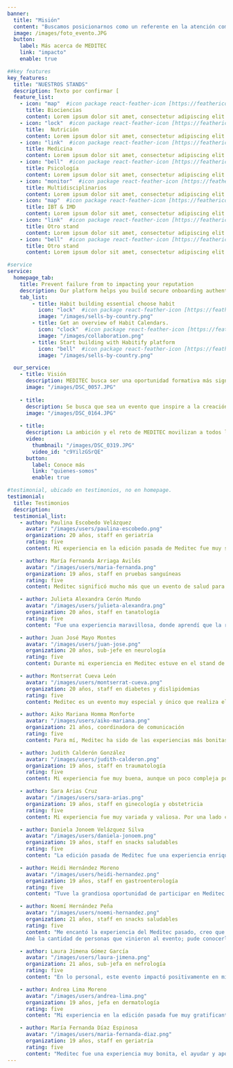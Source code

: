 ```yaml
---
banner:
  title: "Misión"
  content: "Buscamos posicionarnos como un referente en la atención comunitaria en salud, brindando acceso a servicios médicos de calidad y promoviendo el bienestar integral de la población. Aspiramos a ser un evento que transforma vidas, donde la salud se perciba como un derecho accesible para todos."
  image: /images/foto_evento.JPG
  button:
    label: Más acerca de MEDITEC
    link: "impacto"
    enable: true

##key features
key_features:
  title: "NUESTROS STANDS"
  description: Texto por confirmar [                                                                                                                                   ].
  feature_list:
    - icon: "map"  #icon package react-feather-icon [https://feathericons.com/]
      title: Biociencias
      content: Lorem ipsum dolor sit amet, consectetur adipiscing elit.
    - icon: "lock"  #icon package react-feather-icon [https://feathericons.com/]
      title:  Nutrición
      content: Lorem ipsum dolor sit amet, consectetur adipiscing elit.
    - icon: "link"  #icon package react-feather-icon [https://feathericons.com/]
      title: Medicina
      content: Lorem ipsum dolor sit amet, consectetur adipiscing elit.
    - icon: "bell"  #icon package react-feather-icon [https://feathericons.com/]
      title: Psicología
      content: Lorem ipsum dolor sit amet, consectetur adipiscing elit.
    - icon: "monitor"  #icon package react-feather-icon [https://feathericons.com/]
      title: Multidisciplinarios
      content: Lorem ipsum dolor sit amet, consectetur adipiscing elit.
    - icon: "map"  #icon package react-feather-icon [https://feathericons.com/]
      title: IBT & IMD
      content: Lorem ipsum dolor sit amet, consectetur adipiscing elit.
    - icon: "link"  #icon package react-feather-icon [https://feathericons.com/]
      title: Otro stand
      content: Lorem ipsum dolor sit amet, consectetur adipiscing elit.
    - icon: "bell"  #icon package react-feather-icon [https://feathericons.com/]
      title: Otro stand
      content: Lorem ipsum dolor sit amet, consectetur adipiscing elit.

#service
service:
  homepage_tab:
    title: Prevent failure from to impacting your reputation
    description: Our platform helps you build secure onboarding authentication experiences that retain and engage your users. We build the infrastructure, you can.
    tab_list:
        - title: Habit building essential choose habit
          icon: "lock"  #icon package react-feather-icon [https://feathericons.com/]
          image: "/images/sells-by-country.png"
        - title: Get an overview of Habit Calendars.
          icon: "clock"  #icon package react-feather-icon [https://feathericons.com/]
          image: "/images/collaboration.png"
        - title: Start building with Habitify platform
          icon: "bell"  #icon package react-feather-icon [https://feathericons.com/]
          image: "/images/sells-by-country.png"

  our_service:
    - title: Visión
      description: MEDITEC busca ser una oportunidad formativa más significativa para los estudiantes de ciencias de la salud, ofreciendo un espacio donde la responsabilidad social, la innovación y la excelencia en el servicio se pongan en práctica, formando líderes que enfrentarán los desafíos del sistema de salud. 
      image: "/images/DSC_0057.JPG"
      
    - title: 
      description: Se busca que sea un evento que inspire a la creación de soluciones innovadoras para la promoción de la salud, la inclusión y la equidad, asegurando que nuestra labor tenga un impacto positivo en la comunidad. Asimismo, se propone garantizar la sostenibilidad de MEDITEC a lo largo del tiempo, convirtiéndolo como un proyecto anual clave que promueva la colaboración interdisciplinaria y fomente el acceso equitativo a los servicios de salud.
      image: "/images/DSC_0164.JPG"
      
    - title: 
      description: La ambición y el reto de MEDITEC movilizan a todos los miembros del grupo estudiantil, estimulando su pasión por marcar una diferencia real en la vida de las personas y en el ámbito de la salud comunitaria.
      video:
        thumbnail: "/images/DSC_0319.JPG"
        video_id: "c9YilzGSrQE"
      button:
        label: Conoce más
        link: "quienes-somos"
        enable: true

#testimonial, ubicado en testimonios, no en homepage.
testimonial:
  title: Testimonios
  description: 
  testimonial_list:
    - author: Paulina Escobedo Velázquez
      avatar: "/images/users/paulina-escobedo.png"
      organization: 20 años, staff en geriatría
      rating: five
      content: Mi experiencia en la edición pasada de Meditec fue muy significativa. En el stand tuve la oportunidad de interactuar con pacientes que no solo reafirmaron mi gusto por la medicina, sino que también me hicieron reflexionar sobre la importancia de abordar la salud desde un enfoque multidisciplinario. Además, entendí que ayudar a los demás va más allá de atender una enfermedad, se trata de orientarlos, acompañarlos y brindarles una atención integral. Los pacientes que asistieron a geriatría, me demostraron lo linda y maravillosa que puede ser esta etapa de la vida. Considero que esta experiencia ha sido una de las más enriquecedoras en mi formación como profesional de la salud.

    - author: María Fernanda Arriaga Avilés
      avatar: "/images/users/maria-fernanda.png"
      organization: 19 años, staff en pruebas sanguíneas
      rating: five
      content: Meditec significó mucho más que un evento de salud para mí; fue el primer acercamiento real que tuve con mi vocación. Lo que más me llevó de esta experiencia fue la oportunidad de aprender algo nuevo y práctico para después brindar esta atención a cada una de las personas que llegaban; el conocer a estos pacientes, sus preocupaciones, el ver sus rostros y ofrecerles lo mejor de nosotros desde nuestra posición como estudiantes. Meditec fue un recordatorio de lo que se puede lograr si personas interesadas por el bienestar se juntan para hacer la diferencia y ayudar a los demás.

    - author: Julieta Alexandra Cerón Mundo
      avatar: "/images/users/julieta-alexandra.png"
      organization: 20 años, staff en tanatología
      rating: five
      content: "Fue una experiencia maravillosa, donde aprendí que la relación entre los profesionales de la salud y los pacientes va más allá que la  prestación de servicios y atención. Fue una oportunidad para visibilizar y tratar con cuidado y respeto aquello que el paciente te confía: su cuerpo, su mente y, en algunas ocasiones, su corazón. Escuchar a las personas agradecer por tener un espacio donde hablar de su dolor, así como la fuerza con la que enfrentaron su duelo, fue algo que me marcó profundamente. Las sonrisas que recibí ese día no solo reflejaban una buena atención, sino que también escondían la chispa que precede a un dolor resignificado. Esos días fueron especiales para mí, porque no solo vi a las personas llover, también las vi florecer."

    - author: Juan José Mayo Montes
      avatar: "/images/users/juan-jose.png"
      organization: 20 años, sub-jefe en neurología
      rating: five
      content: Durante mi experiencia en Meditec estuve en el stand de neuropsicología, fue una experiencia totalmente enriquecedora, creo que el hecho de poder realmente conocer a un paciente con sus necesidades y características propias te abre un panorama de lo que realmente es la atención en salud. Nosotros realizábamos pruebas de ansiedad, depresión, revisión de pares craneales y funciones neurocognitivas, muchas veces el hecho de tener la teoría es solo eso, ya que los pacientes por separado van teniendo sus propios síntomas, para mí fue también una experiencia al hecho de poder gestionar un poco los tiempos al momento de la atención. Disfruté mucho el evento y sin duda considero que es una gran experiencia.

    - author: Montserrat Cueva León
      avatar: "/images/users/montserrat-cueva.png"
      organization: 20 años, staff en diabetes y dislipidemias
      rating: five
      content: Meditec es un evento muy especial y único que realiza el Tec. Pude participar dentro del stand de Diabetes y dislipidemias como staff. Fueron meses de trabajo y capacitaciones que valieron totalmente la pena. No pensamos que íbamos a tener tanta gente; fueron días maratónicos en los que apenas nos daba tiempo de comer. Algo que nos preocupó fue que el primer día tuvimos que empezar a usar el material que estaba destinado para el segundo porque se nos acabó todo; estuvimos a punto de comprar más material pagándolo nosotros. El segundo día ya casi no teníamos nada, empezamos a usar gel antibacterial para desinfectar el dedo de los pacientes. No obstante, es de las mejores experiencias que he tenido y te recuerda que el esfuerzo vale la pena.

    - author: Aiko Mariana Homma Monforte
      avatar: "/images/users/aiko-mariana.png"
      organization: 21 años, coordinadora de comunicación
      rating: five
      content: Para mí, Meditec ha sido de las experiencias más bonitas que he vivido. Ser parte tanto del staff como de la mesa directiva fueron momentos que me marcaron para siempre, aprendí mucho sobre la realidad del sector salud en nuestro país y me di cuenta que lo que hacemos realmente puede cambiarle la vida a otra persona. Me tocó ayudar a una mujer que venía con toda una lista de estudios que tenía que realizarse y acompañarla para hacerle ver que Meditec es un lugar seguro para cada persona que nos acompaña.

    - author: Judith Calderón González
      avatar: "/images/users/judith-calderon.png"
      organization: 19 años, staff en traumatología
      rating: five
      content: Mi experiencia fue muy buena, aunque un poco compleja por el hecho de no poder dar diagnóstico, ya que las maniobras que realizábamos eran para identificar signos para dar un diagnóstico, pero de igual forma estuvo muy bien. Las prácticas y clases fueron buenas, siento que las jefe y subjefe del stand tuvieron en cuenta la información que nos serviría para el evento, además de que la organización del mismo, fue adecuada ya que entrábamos 2 con cada persona para evitar cualquier situación incómoda. Yo creo que lo negativo fue el banco de médicos, ya que muchas personas que venían no tenían la posibilidad económica de pagar a los médicos que estaban en el banco.

    - author: Sara Arias Cruz 
      avatar: "/images/users/sara-arias.png"
      organization: 19 años, staff en ginecología y obstetricia
      rating: five
      content: Mi experiencia fue muy variada y valiosa. Por una lado considero que fue una vivencia importante para saber qué tan capaz soy de tratar con un paciente y organizarme con otros miembros del área de la salud. También a mi perspectiva, me ayudó a desenvolverme más socialmente y evitar subestimar mis habilidades, esto porque al principio no me sentía tan segura de mis conocimientos, pero una vez hablando con otras personas, me otorgó la confianza que requería para desarrollarme mejor en el evento. Por otro lado, siento que a pesar de que conocía cuál era mi rol en mi stand, me habría gustado haber tenido una mayor interacción con las personas, ya que si bien gineco es un stand informativo, igualmente no se tenía bien definido que era lo que hacíamos, ya que siempre se preguntaba cuál era nuestro papel ahí.

    - author: Daniela Jonoem Velázquez Silva
      avatar: "/images/users/daniela-jonoem.png"
      organization: 19 años, staff en snacks saludables
      rating: five
      content: "La edición pasada de Meditec fue una experiencia enriquecedora. Tuve la oportunidad de conectar con personas, escuchar sus historias y compartir conocimientos, lo que reafirmó mi propósito como estudiante de nutrición: ayudar a otros a construir una relación más sana y consciente con la comida. Estar en este stand me permitió no solo aportar algo valioso, sino también redescubrir lo que me motiva a seguir este camino. Ahora quiero ayudar al nuevo staff para que aprovechen al máximo esta oportunidad y descubran el impacto que pueden tener en las vidas de los demás."

    - author: Heidi Hernández Moreno
      avatar: "/images/users/heidi-hernandez.png"
      organization: 19 años, staff en gastroenterología
      rating: five
      content: "Tuve la grandiosa oportunidad de participar en Meditec en el stand de gastroenterología. Honestamente, fue una experiencia increíble, ya que adquirí experiencia con pacientes reales y amplié mis conocimientos sobre enfermedades gastrointestinales, su prevención y su abordaje clínico"

    - author: Noemí Hernández Peña
      avatar: "/images/users/noemi-hernandez.png"
      organization: 21 años, staff en snacks saludables
      rating: five
      content: "Me encantó la experiencia del Meditec pasado, creo que fue algo bastante emocionante que me ayudó a conocerme de diferentes formas.
      Amé la cantidad de personas que vinieron al evento; pude conocerlos, escuchar y apoyar en lo que estuviera en mis manos. Me encantó ser parte del staff del stand, ya que amo cocinar tanto así que actualmente también soy parte del staff de snacks saludables."

    - author: Laura Jimena Gómez García
      avatar: "/images/users/laura-jimena.png"
      organization: 21 años, sub-jefa en nefrología
      rating: five
      content: "En lo personal, este evento impactó positivamente en mi crecimiento personal y profesional. Mantener la organización y el orden en un evento de este tipo es un arduo trabajo. Junto con mi jefe de stand tuvimos que dirigir al equipo y asegurarnos de que todo funcionara sin problemas durante más de 6 meses. Sin embargo, es emocionante ver que el día del evento la gente aprecia y valora nuestro esfuerzo. Eso es lo que hace que todo el trabajo duro valga la pena. Me siento orgullosa de haber sido parte de este evento."

    - author: Andrea Lima Moreno
      avatar: "/images/users/andrea-lima.png"
      organization: 19 años, jefa en dermatología
      rating: five
      content: "Mi experiencia en la edición pasada fue muy gratificante, me permitió conocer un lado de la medicina más noble y enfocado en el aprendizaje y bienestar de todos. Tuve la oportunidad de desarrollarme no solo en un ámbito académico sino también personal y social, tuve un aprendizaje constante, logré desarrollar más la empatía y la habilidad de reconocer que cosas quiero mejorar y trabajar en el área de salud. En general, fue una experiencia extraordinaria que sin duda repetiría y espero tener un impacto mayor en la vida de las personas esta edición."

    - author: María Fernanda Díaz Espinosa
      avatar: "/images/users/maria-fernanda-diaz.png"
      organization: 19 años, staff en geriatría
      rating: five
      content: "Meditec fue una experiencia muy bonita, el ayudar y apoyar a alguien es algo precioso, y el poder hacer una diferencia en la vida de las personas, aunque sea pequeña es increíble, interactuar con los pacientes es un aprendizaje inmenso, sobre todo la importancia del trato y el contexto individual, y de igual manera, la convivencia con mis compañeros y jefas de stand fue muy linda, pues siempre hubo mucha disposición y apoyo."
---
```


